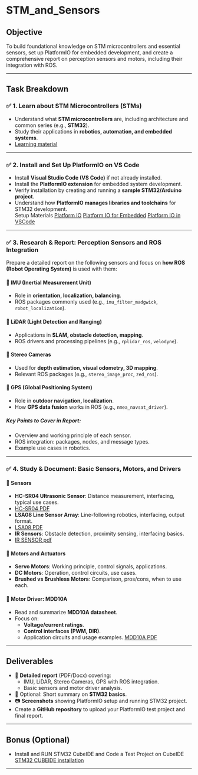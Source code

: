 # STM_and_Sensors


## **Objective**  
To build foundational knowledge on STM microcontrollers and essential sensors, set up PlatformIO for embedded development, and create a comprehensive report on perception sensors and motors, including their integration with ROS.  

---

## **Task Breakdown**  

### ✅ 1. Learn about STM Microcontrollers (STMs)  
- Understand what **STM microcontrollers** are, including architecture and common series (e.g., **STM32**).  
- Study their applications in **robotics, automation, and embedded systems**.  
- [Learning material](https://www.st.com/resource/en/datasheet/stm32f411ce.pdf)  

---

### ✅ 2. Install and Set Up PlatformIO on VS Code  
- Install **Visual Studio Code (VS Code)** if not already installed.  
- Install the **PlatformIO extension** for embedded system development.  
- Verify installation by creating and running a **sample STM32/Arduino project**.  
- Understand how **PlatformIO manages libraries and toolchains** for STM32 development.  
Setup Materials
[Platform IO](https://platformio.org/)
[Platform IO for Embedded](https://docs.platformio.org/en/latest/)
[Platform IO in VSCode](https://platformio.org/install/ide?install=vscode)  
---

### ✅ 3. Research & Report: Perception Sensors and ROS Integration  
Prepare a detailed report on the following sensors and focus on **how ROS (Robot Operating System)** is used with them:  

#### 🔹 IMU (Inertial Measurement Unit)  
- Role in **orientation, localization, balancing**.  
- ROS packages commonly used (e.g., `imu_filter_madgwick`, `robot_localization`).  

#### 🔹 LiDAR (Light Detection and Ranging)  
- Applications in **SLAM, obstacle detection, mapping**.  
- ROS drivers and processing pipelines (e.g., `rplidar_ros`, `velodyne`).  

#### 🔹 Stereo Cameras  
- Used for **depth estimation, visual odometry, 3D mapping**.  
- Relevant ROS packages (e.g., `stereo_image_proc`, `zed_ros`).  

#### 🔹 GPS (Global Positioning System)  
- Role in **outdoor navigation, localization**.  
- How **GPS data fusion** works in ROS (e.g., `nmea_navsat_driver`).  

##### **Key Points to Cover in Report**:  
- Overview and working principle of each sensor.  
- ROS integration: packages, nodes, and message types.  
- Example use cases in robotics.  

---

### ✅ 4. Study & Document: Basic Sensors, Motors, and Drivers  

#### 🔹 Sensors  
- **HC-SR04 Ultrasonic Sensor**: Distance measurement, interfacing, typical use cases.
- [HC-SR04 PDF](https://github.com/TeamRoboManipal24/STM_and_Sensors/blob/main/LearningMaterial/HCSR04-datasheet-version-1.pdf)
- **LSA08 Line Sensor Array**: Line-following robotics, interfacing, output format.
- [LSA08 PDF](https://github.com/TeamRoboManipal24/STM_and_Sensors/blob/main/LearningMaterial/LSA08-Users-Manual-Jun12.pdf)
- **IR Sensors**: Obstacle detection, proximity sensing, interfacing basics.
- [IR SENSOR pdf](https://github.com/TeamRoboManipal24/STM_and_Sensors/blob/main/LearningMaterial/arduino-ir-infrared-obstacle-avoidance-sensor-module_(1).pdf)

#### 🔹 Motors and Actuators  
- **Servo Motors**: Working principle, control signals, applications.  
- **DC Motors**: Operation, control circuits, use cases.  
- **Brushed vs Brushless Motors**: Comparison, pros/cons, when to use each.  

#### 🔹 Motor Driver: **MDD10A**  
- Read and summarize **MDD10A datasheet**.  
- Focus on:  
  - **Voltage/current ratings**.  
  - **Control interfaces (PWM, DIR)**.  
  - Application circuits and usage examples. 
  [MDD10A PDF](https://github.com/TeamRoboManipal24/STM_and_Sensors/blob/main/LearningMaterial/MDD10A_User_s_Manual_(1).pdf)

---

## **Deliverables**  

- 📄 **Detailed report** (PDF/Docx) covering:  
  - IMU, LiDAR, Stereo Cameras, GPS with ROS integration.  
  - Basic sensors and motor driver analysis.  
- 📑 Optional: Short summary on **STM32 basics**.  
- 📷 **Screenshots** showing PlatformIO setup and running STM32 project.
- Create a **GitHub repository** to upload your PlatformIO test project and final report.  

---

## **Bonus (Optional)**  
- Install and RUN STM32 CubeIDE and Code a Test Project on CubeIDE
[STM32 CUBEIDE installation](https://docs.antares.id/en/getting-started/stm32-cube-ide-installation)

---

